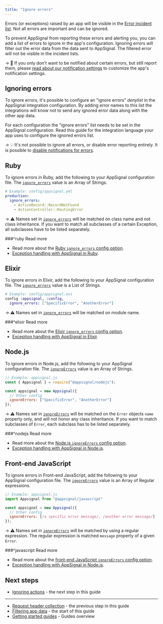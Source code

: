 ```yaml
---
title: "Ignore errors"
---
```


Errors (or exceptions) raised by an app will be visible in the [Error incident list](https://appsignal.com/redirect-to/app?to=exceptions). Not all errors are important and can be ignored.

To prevent AppSignal from reporting these errors and alerting you, you can add a list of errors to ignore in the app's configuration. Ignoring errors will filter out the error data from the data sent to AppSignal. The filtered error will not be visible in the incident lists.

-> 🔕 If you only don't want to be notified about certain errors, but still report them, please [read about our notification settings][notifications] to customize the app's notification settings.

## Ignoring errors

To ignore errors, it's possible to configure an "ignore errors" _denylist_ in the AppSignal integration configuration. By adding error names to this list the integrations will know not to send any ignored error data along with the other app data.

For each configuration the "ignore errors" list needs to be set in the AppSignal configuration. Read this guide for the integration language your app uses to configure the ignored errors list.

-> 💡 It's not possible to ignore all errors, or disable error reporting entirely. It is possible to [disable notifications for errors][notifications].

## Ruby

To ignore errors in Ruby, add the following to your AppSignal configuration file. The [`ignore_errors`][ruby ignore_errors] value is an Array of Strings.

```yaml
# Example: config/appsignal.yml
production:
  ignore_errors:
    - ActiveRecord::RecordNotFound
    - ActionController::RoutingError
```

-> ⚠️ Names set in [`ignore_errors`][ruby ignore_errors] will be matched on class name and not class inheritance. If you want to match all subclasses of a certain Exception, all subclasses have to be listed separately.

###^ruby Read more

- Read more about the [Ruby `ignore_errors` config option][ruby ignore_errors].
- [Exception handling with AppSignal in Ruby](/ruby/instrumentation/exception-handling.html).

[ruby ignore_errors]: /ruby/configuration/options.html#option-ignore_errors

## Elixir

To ignore errors in Elixir, add the following to your AppSignal configuration file. The [`ignore_errors`][elixir ignore_errors] value is a List of Strings.

```elixir
# Example: config/appsignal.exs
config :appsignal, :config,
  ignore_errors: ["SpecificError", "AnotherError"]
```

-> ⚠️ Names set in [`ignore_errors`][elixir ignore_errors] will be matched on module name.

###^elixir Read more

- Read more about the [Elixir `ignore_errors` config option][elixir ignore_errors].
- [Exception handling with AppSignal in Elixir](/elixir/instrumentation/exception-handling.html).

[elixir ignore_errors]: /elixir/configuration/options.html#option-ignore_errors

## Node.js

To ignore errors in Node.js, add the following to your AppSignal configuration file. The [`ignoreErrors`][nodejs ignore_errors] value is an Array of Strings.

```js
// Example: appsignal.js
const { Appsignal } = require("@appsignal/nodejs");

const appsignal = new Appsignal({
  // Other config
  ignoreErrors: ["SpecificError", "AnotherError"]
});
```

-> ⚠️ Names set in [`ignoreErrors`][nodejs ignore_errors] will be matched on the `Error` objects `name` property only, and will not honor any class inheritance. If you want to match subclasses of `Error`, each subclass has to be listed separately.

###^nodejs Read more

- Read more about the [Node.js `ignoreErrors` config option][nodejs ignore_errors].
- [Exception handling with AppSignal in Node.js](/nodejs/tracing/exception-handling.html).

[nodejs ignore_errors]: /nodejs/configuration/options.html#option-ignoreErrors

## Front-end JavaScript

To ignore errors in Front-end JavaScript, add the following to your AppSignal configuration file. The [`ignoreErrors`][js ignore_errors] value is an Array of Regular expressions.

```js
// Example: appsignal.js
import Appsignal from "@appsignal/javascript"

const appsignal = new Appsignal({
  // Other config
  ignoreErrors: [/a specific error message/, /another error message/]
});
```

-> ⚠️ Names set in [`ignoreErrors`][js ignore_errors] will be matched by using a regular expression. The regular expression is matched `message` property of a given `Error`.

###^javascript Read more

- Read more about the [front-end JavaScript `ignoreErrors` config option][js ignore_errors].
- [Exception handling with AppSignal in Node.js](/nodejs/tracing/exception-handling.html).

[js ignore_errors]: /front-end/configuration/

## Next steps

- [Ignoring actions](/guides/filter-data/ignore-actions.html) - the next step in this guide

---

- [Request header collection](/guides/filter-data/filter-headers.html) - the previous step in this guide
- [Filtering app data](/guides/filter-data/) - the start of this guide
- [Getting started guides](/guides/) - Guides overview

[notifications]: /application/notification-settings.html
